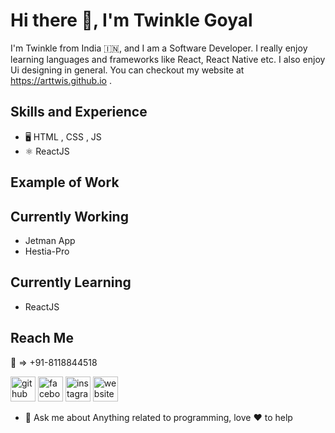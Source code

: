 <!---![Design and Development](https://github.com/ArtTwis/ArtTwis/blob/main/githubProfileBanner.jpg)--->

# Hi there 👋, I'm Twinkle Goyal
I'm Twinkle from India 🇮🇳, and I am a Software Developer. I really enjoy learning languages and frameworks like React, React Native etc. I also enjoy Ui designing in general. You can checkout my website at https://arttwis.github.io .

## Skills and Experience
* 🖥 HTML , CSS , JS
* ⚛️ ReactJS

## Example of Work
<!---<img src="" width="256" />--->

## Currently Working
* Jetman App
* Hestia-Pro

## Currently Learning
* ReactJS  

## Reach Me
📱 => +91-8118844518 

[<img src='https://cdn.jsdelivr.net/npm/simple-icons@3.0.1/icons/github.svg' alt='github' height='40'>](https://github.com/arttwis) [<img src='https://cdn.jsdelivr.net/npm/simple-icons@3.0.1/icons/facebook.svg' alt='facebook' height='40'>](https://www.facebook.com/arttwis.pankaj) [<img src='https://cdn.jsdelivr.net/npm/simple-icons@3.0.1/icons/instagram.svg' alt='instagram' height='40'>](https://www.instagram.com/art_twis_twinkle/) [<img src='https://cdn.jsdelivr.net/npm/simple-icons@3.0.1/icons/icloud.svg' alt='website' height='40'>](https://arttwis.github.io)

- 💬 Ask me about Anything related to programming, love ♥️ to help

